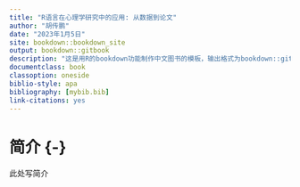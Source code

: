 ```yaml
---
title: "R语言在心理学研究中的应用: 从数据到论文"
author: "胡传鹏"
date: "2023年1月5日"
site: bookdown::bookdown_site
output: bookdown::gitbook
description: "这是用R的bookdown功能制作中文图书的模板，输出格式为bookdown::gitbook和bookdown::pdf_book."
documentclass: book
classoption: oneside
biblio-style: apa
bibliography: [mybib.bib]
link-citations: yes
---
```




# 简介 {-}


此处写简介

